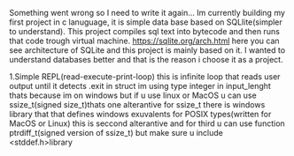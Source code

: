 Something went wrong so I need to write it again...
Im currently building my first project in c lanuguage, it is simple data base based on SQLlite(simpler to understand).
This project compiles sql text into bytecode and then runs that code trough virtual machine.
https://sqlite.org/arch.html here you can see architecture of SQLite and this project is mainly based on it.
I wanted to understand databases better and that is the reason i choose it as a project.

1.Simple REPL(read-execute-print-loop)
  this is infinite loop that reads user output until it detects .exit
  in struct im using type integer in input_lenght thats because im on windows but if u use linux or MacOS u can use ssize_t(signed size_t)thats one alterantive for ssize_t
  there is windows library that that defines windows exuvalents for POSIX types(written for MacOS or Linux) this is seccond alterantive 
  and for third u can use function ptrdiff_t(signed version of ssize_t) but make sure u include <stddef.h>library 
